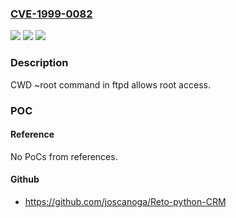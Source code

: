 ### [CVE-1999-0082](https://cve.mitre.org/cgi-bin/cvename.cgi?name=CVE-1999-0082)
![](https://img.shields.io/static/v1?label=Product&message=n%2Fa&color=blue)
![](https://img.shields.io/static/v1?label=Version&message=n%2Fa&color=blue)
![](https://img.shields.io/static/v1?label=Vulnerability&message=n%2Fa&color=brighgreen)

### Description

CWD ~root command in ftpd allows root access.

### POC

#### Reference
No PoCs from references.

#### Github
- https://github.com/joscanoga/Reto-python-CRM

